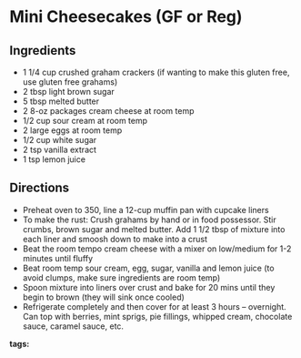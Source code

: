 # Mini Cheesecakes (GF or Reg)

## Ingredients

* 1 1/4 cup crushed graham crackers (if wanting to make this gluten free, use gluten free grahams)
* 2 tbsp light brown sugar
* 5 tbsp melted butter
* 2 8-oz packages cream cheese at room temp
* 1/2 cup sour cream at room temp
* 2 large eggs at room temp
* 1/2 cup white sugar
* 2 tsp vanilla extract
* 1 tsp lemon juice

## Directions

* Preheat oven to 350, line a 12-cup muffin pan with cupcake liners
* To make the rust: Crush grahams by hand or in food possessor. Stir crumbs, brown sugar and melted butter. Add 1 1/2 tbsp of mixture into each liner and smoosh down to make into a crust
* Beat the room tempo cream cheese with a mixer on low/medium for 1-2 minutes until fluffy
* Beat room temp sour cream, egg, sugar, vanilla and lemon juice (to avoid clumps, make sure ingredients are room temp)
* Spoon mixture into liners over crust and bake for 20 mins until they begin to brown (they will sink once cooled)
* Refrigerate completely and then cover for at least 3 hours – overnight. Can top with berries, mint sprigs, pie fillings, whipped cream, chocolate sauce, caramel sauce, etc.

__tags:__ 
